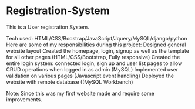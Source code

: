# Registration-System

This is a User registration System.

Tech used: HTML/CSS/Boostrap/JavaScript/Jquery/MySQL/django/python
Here are some of my responsibilities during this project:
Designed general website layout
Created the homepage, login, signup as well as the template for all other pages (HTML/CSS/Bootstrap, Fully responsive)
Created the entire login system: connected login, sign up and user list pages to allow CRUD operations when logged in as admin (MySQL)
Implemented user validation on various pages (Javascript event handling)
Deployed the website with remote database ((MySQL Workbench)

Note: Since this was my first website made and require some improvements.
